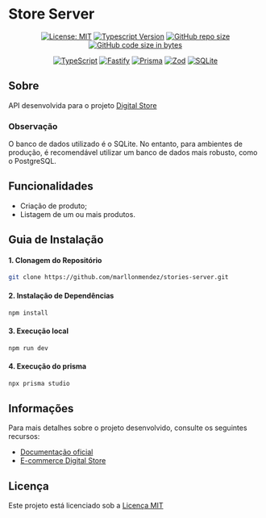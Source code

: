 # Store Server

<div align="center">

[![License: MIT](https://img.shields.io/badge/License-MIT-C92071)](https://opensource.org/licenses/MIT)
[![Typescript Version](https://img.shields.io/badge/Typescript-5%2B-C92071)](https://www.typescriptlang.org/)
[![GitHub repo size](https://img.shields.io/github/repo-size/marllonmendez/stories?color=C92071)]()
[![GitHub code size in bytes](https://img.shields.io/github/languages/code-size/marllonmendez/stories?color=C92071)]()

[![TypeScript](https://img.shields.io/badge/TypeScript-C92071?style=for-the-badge&logo=typescript&logoColor=white)](https://www.typescriptlang.org/)
[![Fastify](https://img.shields.io/badge/fastify-C92071?style=for-the-badge&logo=fastify&logoColor=white)](https://fastify.dev/)
[![Prisma](https://img.shields.io/badge/Prisma-C92071?style=for-the-badge&logo=Prisma&logoColor=white)](https://www.prisma.io/)
[![Zod](https://img.shields.io/badge/-Zod-C92071?style=for-the-badge&logo=zod&logoColor=white)](https://zod.dev/)
[![SQLite](https://img.shields.io/badge/Sqlite-C92071?style=for-the-badge&logo=sqlite&logoColor=white)](https://www.sqlite.org/)

</div>

## Sobre
API desenvolvida para o projeto [Digital Store](https://github.com/marllonmendez/digital-store)

### Observação
O banco de dados utilizado é o SQLite. No entanto, para ambientes de produção, é recomendável utilizar um banco de dados mais robusto, como o PostgreSQL.

## Funcionalidades

- Criação de produto;
- Listagem de um ou mais produtos.

## Guia de Instalação

<h4>1. Clonagem do Repositório</h4>

```bash
git clone https://github.com/marllonmendez/stories-server.git
```

<h4>2. Instalação de Dependências</h4>

```bash
npm install
```

<h4>3. Execução local</h4>

```bash
npm run dev
```

<h4>4. Execução do prisma</h4>

```bash
npx prisma studio
```

## Informações
Para mais detalhes sobre o projeto desenvolvido, consulte os seguintes recursos:

- [Documentação oficial](https://github.com/digitalcollegebr/projeto-backend)
- [E-commerce Digital Store](https://digital-store-web.vercel.app/)

## Licença

Este projeto está licenciado sob a [Licença MIT](LICENSE)
